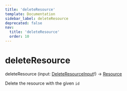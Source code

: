 ```yaml
---
title: 'deleteResource'
template: Documentation
sidebar_label: deleteResource
deprecated: false
nav:
  title: 'deleteResource'
  order: 10
---
```


# deleteResource

<div className="pb-4 font-roboto-slab text-lg"><span className="font-bold">deleteResource</span> <span style={{'fontWeight':400,'fontSize':'0.85em'}}>(input: <a href="/guardrails/docs/reference/graphql/input/DeleteResourceInput">DeleteResourceInput</a>!) &rarr; <a href="/guardrails/docs/reference/graphql/object/Resource">Resource</a></span>
</div>



Delete the resource with the given `id`